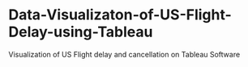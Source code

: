 # Data-Visualizaton-of-US-Flight-Delay-using-Tableau
Visualization of US Flight delay and cancellation on Tableau Software
